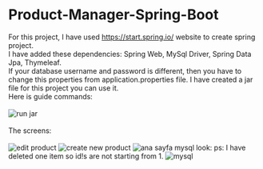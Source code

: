 # Product-Manager-Spring-Boot

For this project, I have used https://start.spring.io/ website to create spring project. <br>
I have added these dependencies: Spring Web, MySql Driver, Spring Data Jpa, Thymeleaf.<br>
If your database username and password is different, then you have to change this properties from application.properties file.
I have created a jar file for this project you can use it. <br>
Here is guide commands: <br><br>
![run jar](https://user-images.githubusercontent.com/23221280/138931086-8788240b-6359-4626-95c4-241ea1111d65.PNG)
<br><br>
The screens: <br><br>
![edit product](https://user-images.githubusercontent.com/23221280/138929030-2c7eb27a-be32-4097-a25f-1a767f4355d7.PNG)
![create new product](https://user-images.githubusercontent.com/23221280/138929117-95d41238-e89e-414b-b437-17511426adef.PNG)
![ana sayfa](https://user-images.githubusercontent.com/23221280/138929170-cae48038-83ec-41b3-bb01-6ccad8e8b358.PNG)
mysql look:
ps: I have deleted one item so id!s are not starting from 1.
![mysql](https://user-images.githubusercontent.com/23221280/138931697-889790cf-61df-41fa-b17c-00ccc4d320a3.PNG)
